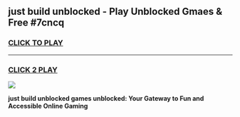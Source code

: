 
## just build unblocked - Play Unblocked Gmaes & Free #7cncq
<h3>
<a href="https://news.freeplayer.one?title=just_build_unblocked&ref=26F">CLICK TO PLAY</a></h3>
<hr>

<h3>
<a href="https://news.freeplayer.one?title=just_build_unblocked&ref=26F">CLICK 2 PLAY</a>
  
</h3>

<a href="https://news.freeplayer.one?title=just_build_unblocked&ref=26F/"><img src="https://clearcache.store/games.png"></a>


**just build unblocked games unblocked: Your Gateway to Fun and Accessible Online Gaming**
